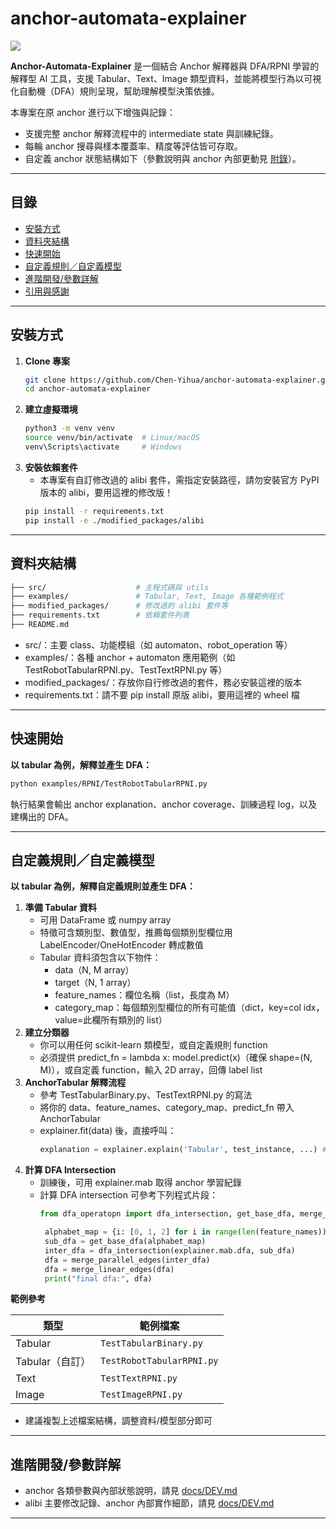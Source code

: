 # anchor-automata-explainer

![](https://img.shields.io/badge/python-3.10%2B-blue)

**Anchor-Automata-Explainer** 是一個結合 Anchor 解釋器與 DFA/RPNI 學習的解釋型 AI 工具，支援 Tabular、Text、Image 類型資料，並能將模型行為以可視化自動機（DFA）規則呈現，幫助理解模型決策依據。

本專案在原 anchor 進行以下增強與記錄：

- 支援完整 anchor 解釋流程中的 intermediate state 與訓練紀錄。
- 每輪 anchor 搜尋與樣本覆蓋率、精度等評估皆可存取。
- 自定義 anchor 狀態結構如下（參數說明與 anchor 內部更動見 [附錄](./DEV.md)）。

---

## 目錄
- [安裝方式](#安裝方式)
- [資料夾結構](#資料夾結構)
- [快速開始](#快速開始)
- [自定義規則／自定義模型](#自定義規則自定義模型)
- [進階開發/參數詳解](#進階開發/參數詳解)
- [引用與感謝](#引用與感謝)

---

## 安裝方式

1. **Clone 專案**
   ```bash
   git clone https://github.com/Chen-Yihua/anchor-automata-explainer.git
   cd anchor-automata-explainer
   ```
2. **建立虛擬環境**
   ```bash
   python3 -m venv venv
   source venv/bin/activate  # Linux/macOS
   venv\Scripts\activate     # Windows
   ```
4. **安裝依賴套件**
   * 本專案有自訂修改過的 alibi 套件，需指定安裝路徑，請勿安裝官方 PyPI 版本的 alibi，要用這裡的修改版！
   ```bash
   pip install -r requirements.txt
   pip install -e ./modified_packages/alibi
   ```

---

## 資料夾結構
```bash
├── src/                    # 主程式碼與 utils
├── examples/               # Tabular, Text, Image 各種範例程式
├── modified_packages/      # 修改過的 alibi 套件等
├── requirements.txt        # 依賴套件列表
├── README.md
```
* src/：主要 class、功能模組（如 automaton、robot_operation 等）
* examples/：各種 anchor + automaton 應用範例（如 TestRobotTabularRPNI.py、TestTextRPNI.py 等）
* modified_packages/：存放你自行修改過的套件，務必安裝這裡的版本
* requirements.txt：請不要 pip install 原版 alibi，要用這裡的 wheel 檔

---

## 快速開始

**以 tabular 為例，解釋並產生 DFA：**

```bash
python examples/RPNI/TestRobotTabularRPNI.py
```
執行結果會輸出 anchor explanation、anchor coverage、訓練過程 log，以及建構出的 DFA。

---

## 自定義規則／自定義模型

**以 tabular 為例，解釋自定義規則並產生 DFA：**

  1. **準備 Tabular 資料**
     * 可用 DataFrame 或 numpy array
     * 特徵可含類別型、數值型，推薦每個類別型欄位用 LabelEncoder/OneHotEncoder 轉成數值
     * Tabular 資料須包含以下物件：
       * data（N, M array）
       * target（N, 1 array）
       * feature_names：欄位名稱（list，長度為 M）
       * category_map：每個類別型欄位的所有可能值（dict，key=col idx，value=此欄所有類別的 list）
  2. **建立分類器**
     * 你可以用任何 scikit-learn 類模型，或自定義規則 function
     * 必須提供 predict_fn = lambda x: model.predict(x)（確保 shape=(N, M)），或自定義 function，輸入 2D array，回傳 label list
  3. **AnchorTabular 解釋流程**
     * 參考 TestTabularBinary.py、TestTextRPNI.py 的寫法
     * 將你的 data、feature_names、category_map、predict_fn 帶入 AnchorTabular
     * explainer.fit(data) 後，直接呼叫：
       ```python
       explanation = explainer.explain('Tabular', test_instance, ...) # anchor 類型可選 'Text', 'Tabular', 'Image'
       ```
  4. **計算 DFA Intersection**
     * 訓練後，可用 explainer.mab 取得 anchor 學習紀錄
     * 計算 DFA intersection 可參考下列程式片段：
       ```python
       from dfa_operatopn import dfa_intersection, get_base_dfa, merge_linear_edges, merge_parallel_edges

        alphabet_map = {i: [0, 1, 2] for i in range(len(feature_names))}  # 依你的特徵型態調整
        sub_dfa = get_base_dfa(alphabet_map)
        inter_dfa = dfa_intersection(explainer.mab.dfa, sub_dfa)
        dfa = merge_parallel_edges(inter_dfa)
        dfa = merge_linear_edges(dfa)
        print("final dfa:", dfa)
       ```
**範例參考**

| 類型           | 範例檔案                      |
| ------------ | ------------------------- |
| Tabular      | `TestTabularBinary.py`    |
| Tabular（自訂）  | `TestRobotTabularRPNI.py` |
| Text         | `TestTextRPNI.py`         |
| Image        | `TestImageRPNI.py`        |
* 建議複製上述檔案結構，調整資料/模型部分即可

---

## 進階開發/參數詳解

- anchor 各類參數與內部狀態說明，請見 [docs/DEV.md](docs/DEV.md)
- alibi 主要修改記錄、anchor 內部實作細節，請見 [docs/DEV.md](docs/DEV.md)

---
